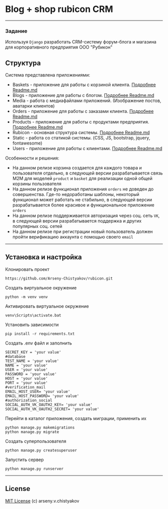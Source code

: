 # Blog + shop rubicon CRM

---

### Задание

Используя `Django` разработать CRM-систему форум-блога и магазина для корпоративного предприятия ООО "Рубикон"</br>

## Структура

Система представлена приложениями:

- Baskets - приложение для работы с корзиной клиента. [Подробнее Readme.md](baskets/Readme.md)
- Blogs - приложение для работы с блогом. [Подробнее Readme.md](blogs/Readme.md)
- Media - работа с медиафайлами приложений. (Изображение постов, аватарки клиентов)
- Orders - приложение для работы с заказами клиента. [Подробнее Readme.md](orders/Readme.md)
- Products - приложение для работы с продуктами предприятия. [Подробнее Readme.md](products/Readme.md)
- Rubicon - основная структура системы. [Подробнее Readme.md](rubicon/Readme.md)
- Static - работа со статикой системы. (CSS, JS, bootstrap, jquery, fontawesome)
- Users - приложение для работы c клиентами. [Подробнее Readme.md](users/Readme.md)

Особенности и решения:

- На данном релизе корзина создается для каждого товара и пользователя отдельно, в следующей версии разрабатывается
  связь M2M для моделей `product` и `basket` для реализации одной общей корзины пользователя
- На данном релизе функционал приложения `orders` не доведен до совершенства. Где-то недоработаны шаблоны, некоторый
  функционал может работать не стабильно, в следующей версии разрабатывается более красивое и функциональное приложение
  `orders`
- На данном релизе поддерживается авторизация через соц. сеть `VK`, в следующей версии разрабатывается поддержка и
  других популярных соц. сетей
- На данном релизе при регистрации новый пользователь должен пройти верификацию аккаунта с помощью своего `email`

---

## Установка и настройка

Клонировать проект

```
https://github.com/Arseny-Chistyakov/rubicon.git
```

Создать виртуальное окружение

```
python -m venv venv
```

Активировать виртуальное окружение

```
venv\Scripts\activate.bat
```

Установить зависимости

```
pip install -r requirements.txt
```

Создать .env файл и заполнить

```
SECRET_KEY = 'your value'
#database
TEST_NAME = 'your value'
NAME = 'your value'
USER = 'your value'
PASSWORD = 'your value'
HOST = 'your value'
PORT = 'your value'
#verification_mail
EMAIL_HOST_USER= 'your value'
EMAIL_HOST_PASSWORD= 'your value'
#authorization_social
SOCIAL_AUTH_VK_OAUTH2_KEY= 'your value'
SOCIAL_AUTH_VK_OAUTH2_SECRET= 'your value'
```

Перейти в каталог приложения, создать миграции, применить их

```
python manage.py makemigrations
python manage.py migrate
```

Создать суперпользователя

```
python manage.py createsuperuser
```

Запустить сервер

```
python manage.py runserver
```

---

## License

[MIT License](LICENSE.md) (c) arseny.v.chistyakov